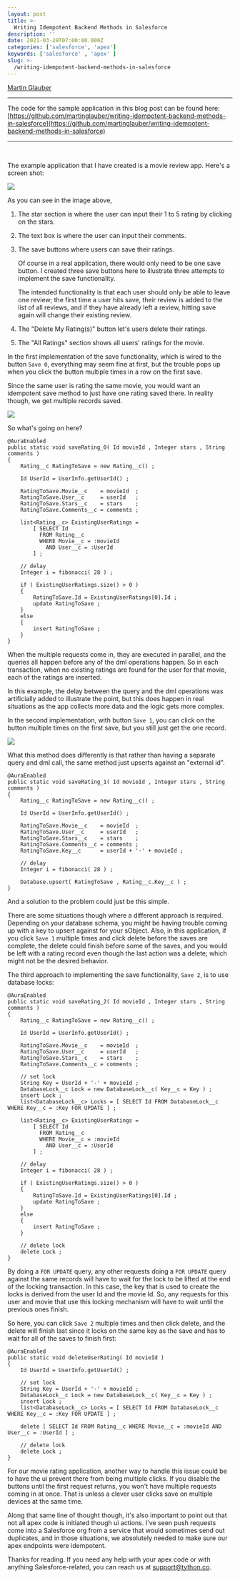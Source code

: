 ```yaml
---
layout: post
title: >-
  Writing Idempotent Backend Methods in Salesforce
description: ''
date: 2021-03-29T07:00:00.000Z
categories: ['salesforce', 'apex']
keywords: ['salesforce' , 'apex' ]
slug: >-
  /writing-idempotent-backend-methods-in-salesforce
---
```


[Martin Glauber](https://www.tython.co/)

<hr>

The code for the sample application in this blog post can be found here:  
[https://github.com/martinglauber/writing-idempotent-backend-methods-in-salesforce](https://github.com/martinglauber/writing-idempotent-backend-methods-in-salesforce)

<hr><br>

The example application that I have created is a movie review app. Here's a screen shot:

<img src="/images/2021-03-29-idempotent-backend-methods-1.png" class="image-center" />

As you can see in the image above,

1. The star section is where the user can input their 1 to 5 rating by clicking on the stars.

2. The text box is where the user can input their comments.

3. The save buttons where users can save their ratings.
 
   Of course in a real application, there would only need to be one save button. I created three save buttons here to illustrate three attempts to implement the save functionality. 

   The intended functionality is that each user should only be able to leave one review; the first time a user hits save, their review is added to the list of all reviews, and if they have already left a review, hitting save again will change their existing review.

4. The "Delete My Rating(s)" button let's users delete their ratings. 

5. The "All Ratings" section shows all users' ratings for the movie. 

In the first implementation of the save functionality, which is wired to the button `Save 0`, everything may seem fine at first, but the trouble pops up when you click the button multiple times in a row on the first save.  

Since the same user is rating the same movie, you would want an idempotent save method to just have one rating saved there. In reality though, we get multiple records saved. 

<img src="/images/2021-03-29-idempotent-backend-methods-2.png" class="image-center" />

So what's going on here?

```
@AuraEnabled
public static void saveRating_0( Id movieId , Integer stars , String comments )
{
    Rating__c RatingToSave = new Rating__c() ;

    Id UserId = UserInfo.getUserId() ;

    RatingToSave.Movie__c    = movieId  ;
    RatingToSave.User__c     = userId   ;
    RatingToSave.Stars__c    = stars    ;
    RatingToSave.Comments__c = comments ;

    list<Rating__c> ExistingUserRatings =
        [ SELECT Id
          FROM Rating__c
          WHERE Movie__c = :movieId
            AND User__c = :UserId
        ] ;

    // delay
    Integer i = fibonacci( 28 ) ;

    if ( ExistingUserRatings.size() > 0 )
    {
        RatingToSave.Id = ExistingUserRatings[0].Id ;
        update RatingToSave ;
    }
    else
    {
        insert RatingToSave ;
    }
}
```

When the multiple requests come in, they are executed in parallel, and the queries all happen before any of the dml operations happen. So in each transaction, when no existing ratings are found for the user for that movie, each of the ratings are inserted. 

In this example, the delay between the query and the dml operations was artificially added to illustrate the point, but this does happen in real situations as the app collects more data and the logic gets more complex. 

In the second implementation, with button `Save 1`, you can click on the button multiple times on the first save, but you still just get the one record. 

<img src="/images/2021-03-29-idempotent-backend-methods-3.png" class="image-center" />

What this method does differently is that rather than having a separate query and dml call, the same method just upserts against an "external id".

```
@AuraEnabled
public static void saveRating_1( Id movieId , Integer stars , String comments )
{
    Rating__c RatingToSave = new Rating__c() ;

    Id UserId = UserInfo.getUserId() ;

    RatingToSave.Movie__c    = movieId  ;
    RatingToSave.User__c     = userId   ;
    RatingToSave.Stars__c    = stars    ;
    RatingToSave.Comments__c = comments ;
    RatingToSave.Key__c      = userId + '-' + movieId ;

    // delay
    Integer i = fibonacci( 28 ) ;

    Database.upsert( RatingToSave , Rating__c.Key__c ) ;
}
```

And a solution to the problem could just be this simple. 

There are some situations though where a different approach is required. Depending on your database schema, you might be having trouble coming up with a key to upsert against for your sObject. Also, in this application, if you click `Save 1` multiple times and click delete before the saves are complete, the delete could finish before some of the saves, and you would be left with a rating record even though the last action was a delete; which might not be the desired behavior. 

The third approach to implementing the save functionality, `Save 2`, is to use database locks:

```
@AuraEnabled
public static void saveRating_2( Id movieId , Integer stars , String comments )
{
    Rating__c RatingToSave = new Rating__c() ;

    Id UserId = UserInfo.getUserId() ;

    RatingToSave.Movie__c    = movieId  ;
    RatingToSave.User__c     = userId   ;
    RatingToSave.Stars__c    = stars    ;
    RatingToSave.Comments__c = comments ;

    // set lock
    String Key = UserId + '-' + movieId ;
    DatabaseLock__c Lock = new DatabaseLock__c( Key__c = Key ) ;
    insert Lock ;
    list<DatabaseLock__c> Locks = [ SELECT Id FROM DatabaseLock__c WHERE Key__c = :Key FOR UPDATE ] ;

    list<Rating__c> ExistingUserRatings = 
        [ SELECT Id
          FROM Rating__c
          WHERE Movie__c = :movieId
            AND User__c = :UserId
        ] ;

    // delay 
    Integer i = fibonacci( 28 ) ;

    if ( ExistingUserRatings.size() > 0 )
    {
        RatingToSave.Id = ExistingUserRatings[0].Id ;
        update RatingToSave ;
    }
    else
    {
        insert RatingToSave ;
    }

    // delete lock
    delete Lock ;
}
```

By doing a `FOR UPDATE` query, any other requests doing a `FOR UPDATE` query against the same records will have to wait for the lock to be lifted at the end of the locking transaction. In this case, the key that is used to create the locks is derived from the user Id and the movie Id. So, any requests for this user and movie that use this locking mechanism will have to wait until the previous ones finish. 

So here, you can click `Save 2` multiple times and then click delete, and the delete will finish last since it locks on the same key as the save and has to wait for all of the saves to finish first:

```
@AuraEnabled
public static void deleteUserRating( Id movieId )
{
    Id UserId = UserInfo.getUserId() ;

    // set lock
    String Key = UserId + '-' + movieId ;
    DatabaseLock__c Lock = new DatabaseLock__c( Key__c = Key ) ;
    insert Lock ;
    list<DatabaseLock__c> Locks = [ SELECT Id FROM DatabaseLock__c WHERE Key__c = :Key FOR UPDATE ] ;

    delete [ SELECT Id FROM Rating__c WHERE Movie__c = :movieId AND User__c = :UserId ] ;

    // delete lock
    delete Lock ;
}
```

For our movie rating application, another way to handle this issue could be to have the ui prevent there from being multiple clicks. If you disable the buttons until the first request returns, you won't have multiple requests coming in at once. That is unless a clever user clicks save on multiple devices at the same time. 

Along that same line of thought though, it's also important to point out that not all apex code is initiated though ui actions. I've seen push requests come into a Salesforce org from a service that would sometimes send out duplicates, and in those situations, we absolutely needed to make sure our apex endpoints were idempotent.  

Thanks for reading. If you need any help with your apex code or with anything Salesforce-related, you can reach us at <a href="mailto:support@tython.co">support@tython.co</a>.

